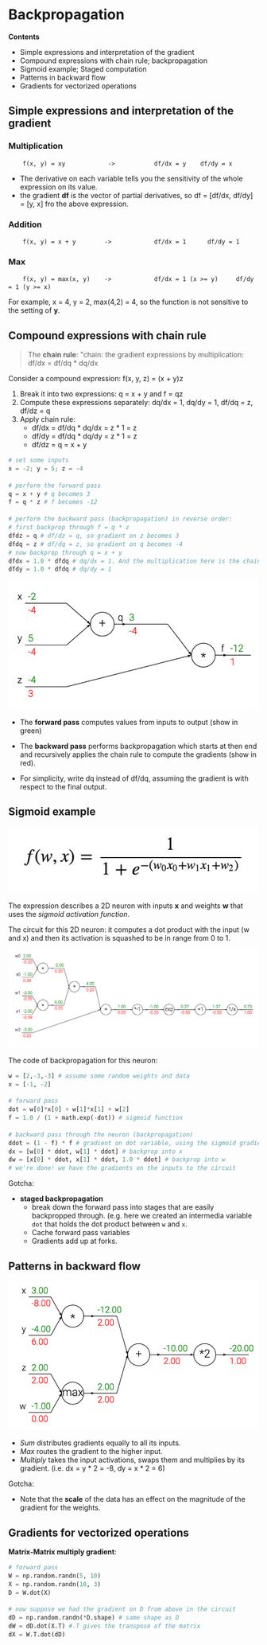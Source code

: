 # Backpropagation

**Contents**
* Simple expressions and interpretation of the gradient
* Compound expressions with chain rule; backpropagation
* Sigmoid example; Staged computation
* Patterns in backward flow
* Gradients for vectorized operations

## Simple expressions and interpretation of the gradient

### Multiplication

        f(x, y) = xy            ->           df/dx = y    df/dy = x

* The derivative on each variable tells you the sensitivity of the whole expression on its value.
* the gradient **df** is the vector of partial derivatives, so df = [df/dx, df/dy] = [y, x] fro the above expression.

### Addition

        f(x, y) = x + y        ->            df/dx = 1      df/dy = 1

### Max
        f(x, y) = max(x, y)    ->            df/dx = 1 (x >= y)     df/dy = 1 (y >= x)

For example, x = 4, y = 2, max(4,2) = 4, so the function is not sensitive to the setting of **y**.


## Compound expressions with chain rule

> The **chain rule**: "chain: the gradient expressions by multiplication: df/dx = df/dq * dq/dx

Consider a compound expression:    f(x, y, z) = (x + y)z

1. Break it into two expressions: q = x + y and f = qz
2. Compute these expressions separately: dq/dx = 1, dq/dy = 1, df/dq = z, df/dz = q
3. Apply chain rule:
    - df/dx = df/dq * dq/dx = z * 1 = z
    - df/dy = df/dq * dq/dy = z * 1 = z
    - df/dz = q = x + y

```python
# set some inputs
x = -2; y = 5; z = -4

# perform the forward pass
q = x + y # q becomes 3
f = q * z # f becomes -12

# perform the backward pass (backpropagation) in reverse order:
# first backprop through f = q * z
dfdz = q # df/dz = q, so gradient on z becomes 3
dfdq = z # df/dq = z, so gradient on q becomes -4
# now backprop through q = x + y
dfdx = 1.0 * dfdq # dq/dx = 1. And the multiplication here is the chain rule!
dfdy = 1.0 * dfdq # dq/dy = 1
```

![](img/circuit_diagram.png)

* The **forward pass** computes values from inputs to output (show in green)
* The **backward pass** performs backpropagation which starts at then end and recursively applies the chain rule to compute the gradients (show in red).


* For simplicity, write dq instead of df/dq, assuming the gradient is with respect to the final output.


## Sigmoid example

![](img/sigmoid_function.png)

The expression describes a 2D neuron with inputs **x** and weights **w** that uses the *sigmoid activation function*.

The circuit for this 2D neuron: it computes a dot product with the input (w and x) and then its activation is squashed to be in range from 0 to 1.

![](img/sigmoid_circuit_diagram.png)

The code of backpropagation for this neuron:
```python
w = [2,-3,-3] # assume some random weights and data
x = [-1, -2]

# forward pass
dot = w[0]*x[0] + w[1]*x[1] + w[2]
f = 1.0 / (1 + math.exp(-dot)) # sigmoid function

# backward pass through the neuron (backpropagation)
ddot = (1 - f) * f # gradient on dot variable, using the sigmoid gradient derivation
dx = [w[0] * ddot, w[1] * ddot] # backprop into x
dw = [x[0] * ddot, x[1] * ddot, 1.0 * ddot] # backprop into w
# we're done! we have the gradients on the inputs to the circuit
```
Gotcha:
* **staged backpropagation**
    - break down the forward pass into stages that are easily backpropped through. (e.g. here we created an intermedia variable `dot` that holds the dot product between `w` and `x`.
    - Cache forward pass variables
    - Gradients add up at forks.
    

## Patterns in backward flow

![](img/backprop_diagram.png)

- *Sum* distributes gradients equally to all its inputs.
- *Max* routes the gradient to the higher input.
- *Multiply* takes the input activations, swaps them and multiplies by its gradient. (i.e. dx = y * 2 = -8, dy = x * 2 = 6)

Gotcha:
* Note that the **scale** of the data has an effect on the magnitude of the gradient for the weights.


## Gradients for vectorized operations

**Matrix-Matrix multiply gradient**:
```python
# forward pass
W = np.random.randn(5, 10)
X = np.random.randn(10, 3)
D = W.dot(X)

# now suppose we had the gradient on D from above in the circuit
dD = np.random.randn(*D.shape) # same shape as D
dW = dD.dot(X.T) #.T gives the transpose of the matrix
dX = W.T.dot(dD)
```
